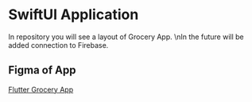 # SwiftUI Application

In repository you will see a layout of Grocery App.
\nIn the future will be added connection to Firebase.

## Figma of App
[Flutter Grocery App]([https://www.figma.com/design/s6VaZvoq1Ky2AqkcdMeVQQ/Flutter-Grocery-App?node-id=0-1&t=PtYHop2ooE8lyWBo-1](https://www.figma.com/design/czt5xDFrjWHFTBZurYxwTl/Grocery-App-(Big-Cart)-(Community)?node-id=0-1&p=f&t=GtsUmvk4buP0LCHh-0))
